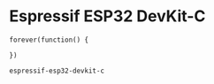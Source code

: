 # Espressif ESP32 DevKit-C

```sim
forever(function() {

})
```

```package
espressif-esp32-devkit-c
```

